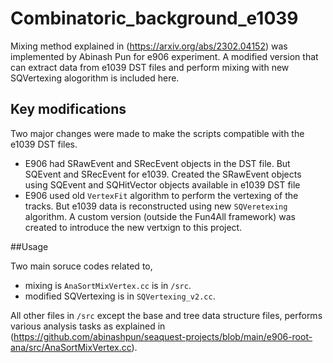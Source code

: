 # Combinatoric_background_e1039
Mixing method explained in (https://arxiv.org/abs/2302.04152) was implemented by Abinash Pun for e906 experiment. A modified version that can extract data from e1039 DST files and perform mixing with new SQVertexing alogorithm is included here.

## Key modifications 
Two major changes were made to make the scripts compatible with the e1039 DST files.
- E906 had SRawEvent and SRecEvent objects in the DST file. But SQEvent and SRecEvent for e1039. Created the SRawEvent objects using SQEvent and SQHitVector objects available in e1039 DST file
- E906 used old `VertexFit` algorithm to perform the vertexing of the tracks. But e1039 data is reconstructed using new `SQVeretexing` algorithm. A custom version (outside the Fun4All framework) was created to introduce the new vertxign to this project.

##Usage

Two main soruce codes related to,
- mixing is `AnaSortMixVertex.cc` is in `/src`.
- modified SQVertexing is in `SQVertexing_v2.cc`.

All other files in `/src` except the base and tree data structure files, performs various analysis tasks as explained in (https://github.com/abinashpun/seaquest-projects/blob/main/e906-root-ana/src/AnaSortMixVertex.cc).
